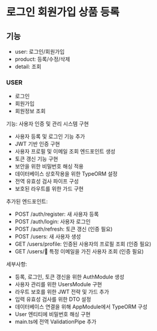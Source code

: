 # 로그인 회원가입 상품 등록

## 기능

- user: 로그인/회원가입
- product: 등록/수정/삭제
- detail: 조회

### USER

- 로그인
- 회원가입
- 회원정보 조회

기능: 사용자 인증 및 관리 시스템 구현

- 사용자 등록 및 로그인 기능 추가
- JWT 기반 인증 구현
- 사용자 프로필 및 이메일 조회 엔드포인트 생성
- 토큰 갱신 기능 구현
- 보안을 위한 비밀번호 해싱 적용
- 데이터베이스 상호작용을 위한 TypeORM 설정
- 전역 유효성 검사 파이프 구성
- 보호된 라우트를 위한 가드 구현

추가된 엔드포인트:
- POST /auth/register: 새 사용자 등록
- POST /auth/login: 사용자 로그인
- POST /auth/refresh: 토큰 갱신 (인증 필요)
- POST /users: 새 사용자 생성
- GET /users/profile: 인증된 사용자의 프로필 조회 (인증 필요)
- GET /users/:email: 특정 이메일을 가진 사용자 조회 (인증 필요)

세부사항:
- 등록, 로그인, 토큰 갱신을 위한 AuthModule 생성
- 사용자 관리를 위한 UsersModule 구현
- 라우트 보호를 위한 JWT 전략 및 가드 추가
- 입력 유효성 검사를 위한 DTO 설정
- 데이터베이스 연결을 위해 AppModule에서 TypeORM 구성
- User 엔티티에 비밀번호 해싱 구현
- main.ts에 전역 ValidationPipe 추가